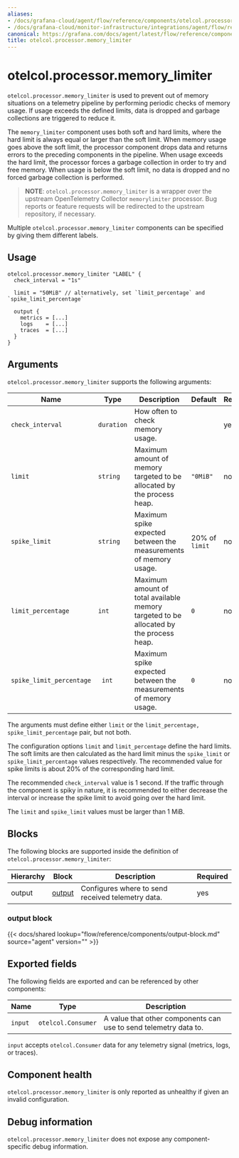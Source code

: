 ```yaml
---
aliases:
- /docs/grafana-cloud/agent/flow/reference/components/otelcol.processor.memory_limiter/
- /docs/grafana-cloud/monitor-infrastructure/integrations/agent/flow/reference/components/otelcol.processor.memory_limiter/
canonical: https://grafana.com/docs/agent/latest/flow/reference/components/otelcol.processor.memory_limiter/
title: otelcol.processor.memory_limiter
---
```


# otelcol.processor.memory_limiter

`otelcol.processor.memory_limiter` is used to prevent out of memory situations
on a telemetry pipeline by performing periodic checks of memory usage. If
usage exceeds the defined limits, data is dropped and garbage collections
are triggered to reduce it.

The `memory_limiter` component uses both soft and hard limits, where the hard limit
is always equal or larger than the soft limit. When memory usage goes above the
soft limit, the processor component drops data and returns errors to the
preceding components in the pipeline. When usage exceeds the hard
limit, the processor forces a garbage collection in order to try and free
memory. When usage is below the soft limit, no data is dropped and no forced
garbage collection is performed.

> **NOTE**: `otelcol.processor.memory_limiter` is a wrapper over the upstream
> OpenTelemetry Collector `memorylimiter` processor. Bug reports or feature
> requests will be redirected to the upstream repository, if necessary.

Multiple `otelcol.processor.memory_limiter` components can be specified by
giving them different labels.

## Usage

```river
otelcol.processor.memory_limiter "LABEL" {
  check_interval = "1s"
  
  limit = "50MiB" // alternatively, set `limit_percentage` and `spike_limit_percentage`

  output {
    metrics = [...]
    logs    = [...]
    traces  = [...]
  }
}
```

## Arguments

`otelcol.processor.memory_limiter` supports the following arguments:


Name | Type | Description | Default | Required
---- | ---- | ----------- | ------- | --------
`check_interval`     | `duration` | How often to check memory usage. |  | yes
`limit`              | `string`   | Maximum amount of memory targeted to be allocated by the process heap. | `"0MiB"` | no
`spike_limit`        | `string`   | Maximum spike expected between the measurements of memory usage. | 20% of `limit` | no
`limit_percentage`   | `int`      | Maximum amount of total available memory targeted to be allocated by the process heap. | `0` | no
`spike_limit_percentage` |` int`  | Maximum spike expected between the measurements of memory usage. | `0` | no 

The arguments must define either `limit` or the `limit_percentage,
spike_limit_percentage` pair, but not both.

The configuration options `limit` and `limit_percentage` define the hard
limits. The soft limits are then calculated as the hard limit minus the
`spike_limit` or `spike_limit_percentage` values respectively. The recommended
value for spike limits is about 20% of the corresponding hard limit.

The recommended `check_interval` value is 1 second. If the traffic through the
component is spiky in nature, it is recommended to either decrease the interval
or increase the spike limit to avoid going over the hard limit.

The `limit` and `spike_limit` values must be larger than 1 MiB.

## Blocks

The following blocks are supported inside the definition of
`otelcol.processor.memory_limiter`:

Hierarchy | Block | Description | Required
--------- | ----- | ----------- | --------
output | [output][] | Configures where to send received telemetry data. | yes

[output]: #output-block

### output block

{{< docs/shared lookup="flow/reference/components/output-block.md" source="agent" version="<AGENT VERSION>" >}}

## Exported fields

The following fields are exported and can be referenced by other components:

Name | Type | Description
---- | ---- | -----------
`input` | `otelcol.Consumer` | A value that other components can use to send telemetry data to.

`input` accepts `otelcol.Consumer` data for any telemetry signal (metrics,
logs, or traces).

## Component health

`otelcol.processor.memory_limiter` is only reported as unhealthy if given an invalid
configuration.

## Debug information

`otelcol.processor.memory_limiter` does not expose any component-specific debug
information.
